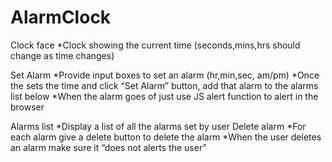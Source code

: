 # AlarmClock
Clock face
    *Clock showing the current time (seconds,mins,hrs should change as time changes)

Set Alarm
    *Provide input boxes to set an alarm (hr,min,sec, am/pm)
    *Once the sets the time and click “Set Alarm” button, add that alarm to the alarms list below
    *When the alarm goes of just use JS alert function to alert in the browser

Alarms list
    *Display a list of all the alarms set by user
Delete alarm
    *For each alarm give a delete button to delete the alarm
    *When the user deletes an alarm make sure it “does not alerts the user”
